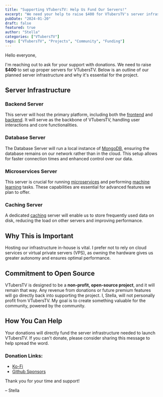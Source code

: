 ```yaml
---
title: "Supporting VTubersTV: Help Us Fund Our Servers!"
excerpt: "We need your help to raise $400 for VTubersTV's server infrastructure. Learn about our planned setup and how you can contribute."
pubDate: "2024-01-20"
draft: false
featured: true
author: "Stella"
categories: ["VTubersTV"]
tags: ["VTubersTV", "Projects", "Community", "Funding"]
---
```


Hello everyone,

I'm reaching out to ask for your support with donations. We need to raise **$400** to set up proper servers for VTubersTV. Below is an outline of our planned server infrastructure and why it's essential for the project.

## Server Infrastructure

### Backend Server
This server will host the primary platform, including both the [frontend](https://en.wikipedia.org/wiki/Front-end_web_development) and [backend](https://en.wikipedia.org/wiki/Frontend_and_backend). It will serve as the backbone of VTubersTV, handling user interactions and core functionalities.

### Database Server
The Database Server will run a local instance of [MongoDB](https://en.wikipedia.org/wiki/MongoDB), ensuring the database remains on our network rather than in the cloud. This setup allows for faster connection times and enhanced control over our data.

### Microservices Server
This server is crucial for running [microservices](https://en.wikipedia.org/wiki/Microservices) and performing [machine learning](https://en.wikipedia.org/wiki/Machine_learning) tasks. These capabilities are essential for advanced features we plan to offer.

### Caching Server
A dedicated [caching](https://en.wikipedia.org/wiki/Cache_(computing)) server will enable us to store frequently used data on disk, reducing the load on other servers and improving performance.

## Why This is Important
Hosting our infrastructure in-house is vital. I prefer not to rely on cloud services or virtual private servers (VPS), as owning the hardware gives us greater autonomy and ensures optimal performance.

## Commitment to Open Source
VTubersTV is designed to be a **non-profit, open-source project**, and it will remain that way. Any revenue from donations or future premium features will go directly back into supporting the project. I, Stella, will not personally profit from VTubersTV. My goal is to create something valuable for the community, powered by the community.

## How You Can Help
Your donations will directly fund the server infrastructure needed to launch VTubersTV. If you can't donate, please consider sharing this message to help spread the word.

### Donation Links:
- [Ko-Fi](https://ko-fi.com/puppydev)
- [Github Sponsors](https://github.com/sponsors/chocoOnEstrogen)

Thank you for your time and support!

– Stella